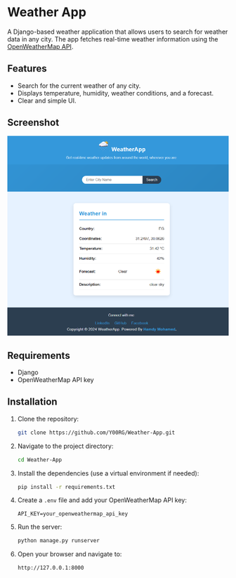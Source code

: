# Weather App

A Django-based weather application that allows users to search for weather data in any city. The app fetches real-time weather information using the [OpenWeatherMap API](https://openweathermap.org/).

## Features

- Search for the current weather of any city.
- Displays temperature, humidity, weather conditions, and a forecast.
- Clear and simple UI.

## Screenshot

![WeatherApp Screenshot](screenshot.png)

## Requirements

- Django
- OpenWeatherMap API key

## Installation

1. Clone the repository:

   ```bash
   git clone https://github.com/Y00RG/Weather-App.git
   ```

2. Navigate to the project directory:

   ```bash
   cd Weather-App
   ```

3. Install the dependencies (use a virtual environment if needed):

   ```bash
   pip install -r requirements.txt
   ```

4. Create a `.env` file and add your OpenWeatherMap API key:

   ```
   API_KEY=your_openweathermap_api_key
   ```

5. Run the server:

   ```bash
   python manage.py runserver
   ```

6. Open your browser and navigate to:
   ```
   http://127.0.0.1:8000
   ```
